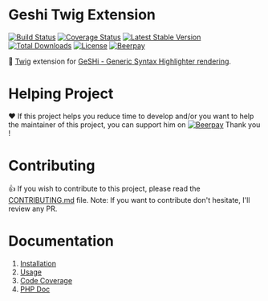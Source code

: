 Geshi Twig Extension
=======================

[![Build Status](https://travis-ci.org/neilime/geshi-twig-extension.svg?branch=master)](https://travis-ci.org/neilime/geshi-twig-extension)
[![Coverage Status](https://coveralls.io/repos/github/neilime/geshi-twig-extension/badge.svg)](https://coveralls.io/github/neilime/geshi-twig-extension)
[![Latest Stable Version](https://poser.pugx.org/neilime/geshi-twig-extension/v/stable)](https://packagist.org/packages/neilime/geshi-twig-extension)
[![Total Downloads](https://poser.pugx.org/neilime/geshi-twig-extension/downloads)](https://packagist.org/packages/neilime/geshi-twig-extension)
[![License](https://poser.pugx.org/neilime/geshi-twig-extension/license)](https://packagist.org/packages/neilime/geshi-twig-extension)
[![Beerpay](https://beerpay.io/neilime/geshi-twig-extension/badge.svg)](https://beerpay.io/neilime/geshi-twig-extension) 

📢 [Twig](https://twig.symfony.com) extension for [GeSHi - Generic Syntax Highlighter rendering](http://qbnz.com/highlighter/index.php).

# Helping Project

❤️ If this project helps you reduce time to develop and/or you want to help the maintainer of this project, you can support him on [![Beerpay](https://beerpay.io/neilime/geshi-twig-extension/badge.svg)](https://beerpay.io/neilime/php-css-lint) Thank you !

# Contributing

👍 If you wish to contribute to this project, please read the [CONTRIBUTING.md](CONTRIBUTING.md) file. Note: If you want to contribute don't hesitate, I'll review any PR.

# Documentation

1. [Installation](https://github.com/neilime/geshi-twig-extension/wiki/Installation)
2. [Usage](https://github.com/neilime/geshi-twig-extension/wiki/Usage)
3. [Code Coverage](https://coveralls.io/github/neilime/geshi-twig-extension)
4. [PHP Doc](https://neilime.github.io/geshi-twig-extension/phpdoc)
